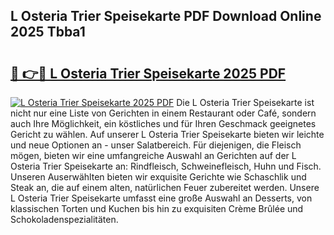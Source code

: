 ## L Osteria Trier Speisekarte PDF Download Online 2025 Tbba1

# <h2><a href="http://gc9ohr.nevu.top/?p=L+Osteria+Trier+Speisekarte">🔗 👉🔴 L Osteria Trier Speisekarte 2025 PDF</a></h2>

[![L Osteria Trier Speisekarte 2025 PDF](https://i.imgur.com/dBaPXMq.png)](http://gc9ohr.nevu.top/?p=L+Osteria+Trier+Speisekarte)
Die L Osteria Trier Speisekarte ist nicht nur eine Liste von Gerichten in einem Restaurant oder Café, sondern auch Ihre Möglichkeit, ein köstliches und für Ihren Geschmack geeignetes Gericht zu wählen. Auf unserer L Osteria Trier Speisekarte bieten wir leichte und neue Optionen an - unser Salatbereich. Für diejenigen, die Fleisch mögen, bieten wir eine umfangreiche Auswahl an Gerichten auf der L Osteria Trier Speisekarte an: Rindfleisch, Schweinefleisch, Huhn und Fisch. Unseren Auserwählten bieten wir exquisite Gerichte wie Schaschlik und Steak an, die auf einem alten, natürlichen Feuer zubereitet werden. Unsere L Osteria Trier Speisekarte umfasst eine große Auswahl an Desserts, von klassischen Torten und Kuchen bis hin zu exquisiten Crème Brûlée und Schokoladenspezialitäten.
